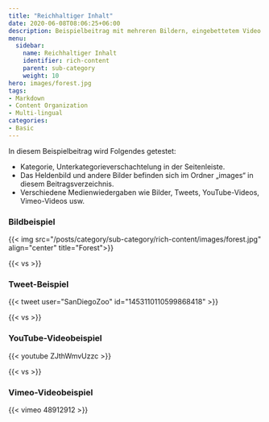 ```yaml
---
title: "Reichhaltiger Inhalt"
date: 2020-06-08T08:06:25+06:00
description: Beispielbeitrag mit mehreren Bildern, eingebettetem Video ect.
menu:
  sidebar:
    name: Reichhaltiger Inhalt
    identifier: rich-content
    parent: sub-category
    weight: 10
hero: images/forest.jpg
tags:
- Markdown
- Content Organization
- Multi-lingual
categories:
- Basic
---
```


In diesem Beispielbeitrag wird Folgendes getestet:

- Kategorie, Unterkategorieverschachtelung in der Seitenleiste.
- Das Heldenbild und andere Bilder befinden sich im Ordner „images“ in diesem Beitragsverzeichnis.
- Verschiedene Medienwiedergaben wie Bilder, Tweets, YouTube-Videos, Vimeo-Videos usw.

### Bildbeispiel

{{< img src="/posts/category/sub-category/rich-content/images/forest.jpg" align="center" title="Forest">}}

{{< vs >}}

### Tweet-Beispiel

{{< tweet user="SanDiegoZoo" id="1453110110599868418" >}}

{{< vs >}}

### YouTube-Videobeispiel

{{< youtube ZJthWmvUzzc >}}

{{< vs >}}

### Vimeo-Videobeispiel

{{< vimeo 48912912 >}}
